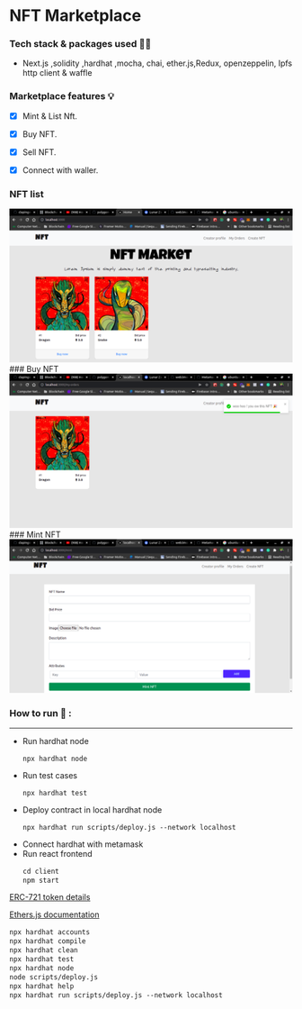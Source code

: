 # NFT Marketplace
### Tech stack & packages used :man_technologist:
- Next.js ,solidity ,hardhat ,mocha, chai, ether.js,Redux, openzeppelin, Ipfs http client & waffle
### Marketplace features :bulb:
- [x] Mint & List Nft.
- [x] Buy NFT.
- [x] Sell NFT.
- [x] Connect with waller.


### NFT list
<img src="./images/nft_list.png"/>
### Buy NFT
<img src="./images/buy_nft.png"/>
### Mint NFT
<img src="./images/mint.png"/>

### How to run :runner: :
----------------
- Run hardhat node
    ```
    npx hardhat node
    ```
- Run test cases
    ```
    npx hardhat test
    ```
- Deploy contract in local hardhat node
    ```
    npx hardhat run scripts/deploy.js --network localhost
    ```
- Connect hardhat with metamask
- Run react frontend
    ```
    cd client
    npm start
    ```

[ERC-721 token details](https://github.com/OpenZeppelin/openzeppelin-contracts/tree/master/contracts/token/ERC721)

[Ethers.js documentation](https://docs.ethers.io/v5/getting-started/)

```shell
npx hardhat accounts
npx hardhat compile
npx hardhat clean
npx hardhat test
npx hardhat node
node scripts/deploy.js
npx hardhat help
npx hardhat run scripts/deploy.js --network localhost
```

